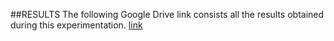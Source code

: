 ##RESULTS 
The following Google Drive link consists all the results obtained during this experimentation.
[link](https://drive.google.com/drive/u/2/folders/1I30CCJ1ZzuXLs5020nWh7DD-YbGFOhcf)
